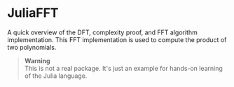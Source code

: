 # JuliaFFT

A quick overview of the DFT, complexity proof, and FFT algorithm implementation.
This FFT implementation is used to compute the product of two polynomials.

> **Warning**  
This is not a real package. It's just an example for hands-on learning of the Julia language.
